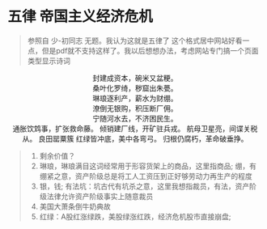 # 五律 帝国主义经济危机
> 参照自 少-初同志 无题。我认为这就是五律了 
> 这个格式居中网站好看一点，但是pdf就不支持这样了。我以后想想办法，考虑网站专门搞一个页面类型显示诗词

<center>
封建成资本，碗米又盆粳。<br/>
桑叶化罗绮，秽窟出朱甍。<br/>
琳琅逐利产，薪水为财绷。<br/>
潦倒无银购，积压断厂佣。<br/>
宁随河水去，不济困民生。<br/>
通胀饮鸩事，扩张救命藤。
倾销建厂线，开矿驻兵戎。
航母卫星亮，间谍关税从。
良田罂粟簇
红绿皆冲底，美中各弯弓。
归根仍腐朽，革命破垂挣。
</center>

> 1. 剩余价值？
> 1. 琳琅，琳琅满目这词经常用于形容货架上的商品，这里指商品; 绷，有绷紧之意，资产阶级总是将工人工资压到正好够劳动力再生产的程度
> 2. 银，钱; 有法坑：坑古代有坑杀之意，这里我想指裁员，有法，资产阶级法律允许资产阶级事实上随意裁员 
> 3. 美国大萧条倒牛奶典故
> 4. 红绿：A股红涨绿跌，美股绿涨红跌，经济危机股市直接崩盘; 
<!--stackedit_data:
eyJoaXN0b3J5IjpbMTgzMTI0NzY5MSwxMTMyMTk1NjUwLC01NT
Y3MDI0ODgsOTA1NDYxMjcsMTU3MzEzNjAwMiwtMTM4NjE3OTAy
MywtMjEyODQ1NzU1MSwxNDM1NzU4ODAsMTkyMTY4NDM2OF19
-->